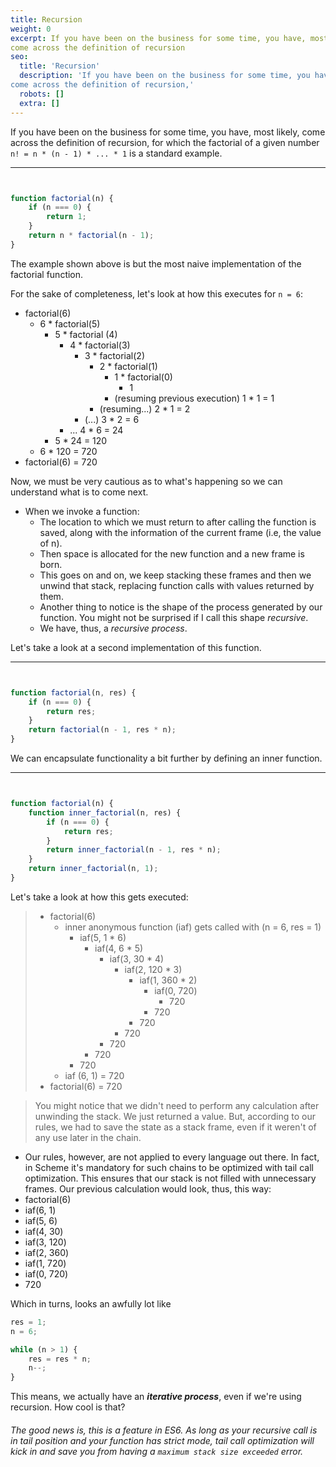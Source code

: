 ```yaml
---
title: Recursion
weight: 0
excerpt: If you have been on the business for some time, you have, most likely,
come across the definition of recursion
seo:
  title: 'Recursion'
  description: 'If you have been on the business for some time, you have, most likely,
come across the definition of recursion,'
  robots: []
  extra: []
---
```


If you have been on the business for some time, you have, most likely,
come across the definition of recursion, for which the factorial of
a given number `n! = n * (n - 1) * ... * 1` is a standard example.

---


```js


function factorial(n) {
    if (n === 0) {
        return 1;
    }
    return n * factorial(n - 1);
}
```

The example shown above is but the most naive implementation of the
factorial function.

For the sake of completeness, let's look at how this executes for
`n = 6`:

- factorial(6)
    - 6 \* factorial(5)
        - 5 \* factorial (4)
            - 4 \* factorial(3)
                - 3 \* factorial(2)
                    - 2 \* factorial(1)
                        - 1 \* factorial(0)
                            - 1
                        - (resuming previous execution) 1 \* 1 = 1
                    - (resuming...) 2 \* 1 = 2
                - (...) 3 \* 2 = 6
            - ... 4 \* 6 = 24
        - 5 \* 24 = 120
    - 6 \* 120 = 720
- factorial(6) = 720

Now, we must be very cautious as to what's happening so we can understand what is to come next. 
- When we invoke a function:
    -  The location to which we must return to after calling the function is saved, along with the information of the current frame (i.e, the value of n).
    -   Then space is allocated for the new function and a new frame is born. 
    -   This goes on and on, we keep stacking these frames and then we unwind that stack, replacing function calls with values returned by them. 
    -   Another thing to notice is the shape of the process generated by our function. You might not be surprised if I call this shape _recursive_. 
    -   We have, thus, a _recursive process_.



Let's take a look at a second implementation of this function.

---


```js


function factorial(n, res) {
    if (n === 0) {
        return res;
    }
    return factorial(n - 1, res * n);
}
```

We can encapsulate functionality a bit further by defining an inner function.

---


```js


function factorial(n) {
    function inner_factorial(n, res) {
        if (n === 0) {
            return res;
        }
        return inner_factorial(n - 1, res * n);
    }
    return inner_factorial(n, 1);
}
```

Let's take a look at how this gets executed:



> 
> - factorial(6)
>     - inner anonymous function (iaf) gets called with (n = 6, res = 1)
>         - iaf(5, 1 \* 6)
>             - iaf(4, 6 \* 5)
>                 - iaf(3, 30 \* 4)
>                     - iaf(2, 120 \* 3)
>                         - iaf(1, 360 \* 2)
>                             - iaf(0, 720)
>                                 - 720
>                             - 720
>                         - 720
>                     - 720
>                 - 720
>             - 720
>         - 720
>     - iaf (6, 1) = 720
> - factorial(6) = 720

>  You might notice that we didn't need to perform any calculation after unwinding the stack. We just returned a value. But, according to our rules, we had to save the state as a stack frame, even if it weren't of any use later in the chain. 
- Our rules, however, are not applied to every language out there. In fact, in Scheme it's mandatory for such chains to be optimized with tail call optimization. This ensures that our stack is not filled with unnecessary frames. Our previous calculation would look, thus, this way:
- factorial(6)
- iaf(6, 1)
- iaf(5, 6)
- iaf(4, 30)
- iaf(3, 120)
- iaf(2, 360)
- iaf(1, 720)
- iaf(0, 720)
- 720

Which in turns, looks an awfully lot like

```js
res = 1;
n = 6;

while (n > 1) {
    res = res * n;
    n--;
}
```
This means, we actually have an _**iterative process**_, even if we're using recursion. How cool is that?

###### The good news is, this is a feature in ES6. As long as your recursive call is in tail position and your function has strict mode, tail call optimization will kick in and save you from having a `maximum stack size exceeded` error.
